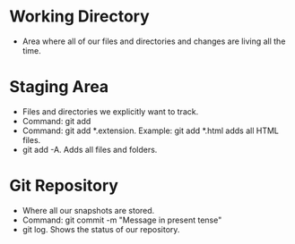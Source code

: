 # Working Directory
- Area where all of our files and directories and changes are living all the time.

# Staging Area
- Files and directories we explicitly want to track.
- Command: git add <file>
- Command: git add *.extension. Example: git add *.html adds all HTML files.
- git add -A. Adds all files and folders.

# Git Repository
- Where all our snapshots are stored.
- Command: git commit -m "Message in present tense"
- git log. Shows the status of our repository.